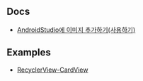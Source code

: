 ## Docs

- [AndroidStudio에 이미지 추가하기(사용하기)](android_studio_add_image.md)

## Examples

- [RecyclerView-CardView](Examples/RecyclerView-CardView/)
